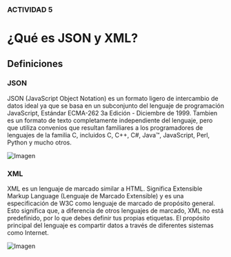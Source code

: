 ### ACTIVIDAD 5

# ¿Qué es JSON y XML?

## Definiciones 

### JSON
JSON (JavaScript Object Notation) es un formato ligero de intercambio de datos ideal ya que se basa en un subconjunto del lenguaje de programación JavaScript, Estándar ECMA-262 3a Edición - Diciembre de 1999. Tambien es un formato de texto completamente independiente del lenguaje, pero que utiliza convenios que resultan familiares a los programadores de lenguajes de la familia C, incluidos C, C++, C#, Java™, JavaScript, Perl, Python y mucho otros.

![Imagen](/archivos/individual/actividad5/JSON.png)

### XML
XML es un lenguaje de marcado similar a HTML. Significa Extensible Markup Language (Lenguaje de Marcado Extensible) y es una especificación de W3C como lenguaje de marcado de propósito general. Esto significa que, a diferencia de otros lenguajes de marcado, XML no está predefinido, por lo que debes definir tus propias etiquetas. El propósito principal del lenguaje es compartir datos a través de diferentes sistemas como Internet.

![Imagen](/archivos/individual/actividad5/XML.png)